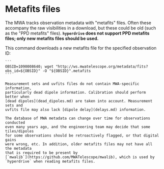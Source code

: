 # Metafits files

The MWA tracks observation metadata with "metafits" files. Often these accompany
the raw visibilities in a download, but these could be old (such as the "PPD
metafits" files). **`hyperdrive` does not support PPD metafits files; only new
metafits files should be used.**

This command downloads a new metafits file for the specified observation ID:

~~~admonish example title="Download MWA metafits file"
```
OBSID=1090008640; wget "http://ws.mwatelescope.org/metadata/fits?obs_id=${OBSID}" -O "${OBSID}".metafits
```
~~~

~~~admonish info title="Why should I use a metafits file?"
Measurement sets and uvfits files do not contain MWA-specific information,
particularly dead dipole information. Calibration should perform better when
[dead dipoles](dead_dipoles.md) are taken into account. Measurement sets and
uvfits file may also lack [dipole delay](delays.md) information.
~~~

~~~admonish info title="Why are new metafits files better?"
The database of MWA metadata can change over time for observations conducted
even many years ago, and the engineering team may decide that some tiles/dipoles
for some observations should be retroactively flagged, or that digital gains
were wrong, etc. In addition, older metafits files may not have all the metadata
that is required to be present by
[`mwalib`](https://github.com/MWATelescope/mwalib), which is used by
`hyperdrive` when reading metafits files.
~~~

